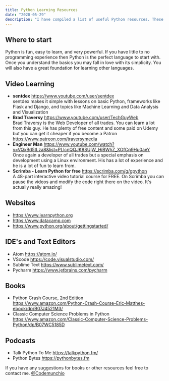 ```yaml
---
title: Python Learning Resources
date: "2020-05-29"
description: "I have compiled a list of useful Python resources. These resources have been invaluable to me. <br/><a href='/Python/'>[Read More...]</a>"
---
```


## Where to start

Python is fun, easy to learn, and very powerful.  If you have little to no programming experience then Python is the perfect language to start with.  Once you understand the basics you may fall in love with its simplicity.  You will also have a great foundation for learning other languages.

## Video Learning
- <strong>sentdex</strong> https://www.youtube.com/user/sentdex <br/> sentdex makes it simple with lessons on basic Python, frameworks like Flask and Django, and topics like Machine Learning and Data Analysis and Visualization
- <strong>Brad Traversy</strong> https://www.youtube.com/user/TechGuyWeb<br/>Brad Traversy is the Web Developer of all trades.  You can learn a lot from this guy.  He has plenty of free content and some paid on Udemy but you can get it cheaper if you become a Patron https://www.patreon.com/traversymedia
- <strong>Engineer Man</strong> https://www.youtube.com/watch?v=VQxBd5tLza8&list=PLlcnQQJK8SUjW_HiBWhZ_XOfCq9Hu0aeY<br> Once again a developer of all trades but a special emphasis on development using a Linux environment. His has a lot of experience and he is a lot of fun to learn from.
- <strong>Scrimba - Learn Python for free</strong> https://scrimba.com/g/gpython<br> A 48-part interactive video tutorial course for FREE. On Scrimba you can pause the videos and modify the code right there on the video. It's actually really amazing!

## Websites
- https://www.learnpython.org
- https://www.datacamp.com
- https://www.python.org/about/gettingstarted/

## IDE's and Text Editors
- Atom https://atom.io/
- VScode https://code.visualstudio.com/
- Sublime Text https://www.sublimetext.com/
- Pycharm https://www.jetbrains.com/pycharm

## Books
- Python Crash Course, 2nd Edition <br/>https://www.amazon.com/Python-Crash-Course-Eric-Matthes-ebook/dp/B07J4521M3/
- Classic Computer Science Problems in Python<br/>
https://www.amazon.com/Classic-Computer-Science-Problems-Python/dp/B07WC5185D

## Podcasts
- Talk Python To Me https://talkpython.fm/
- Python Bytes https://pythonbytes.fm

If you have any suggestions for books or other resources feel free to contact me. <a href='https://twitter.com/Codemunchio'>@Codemunchio</a> 

